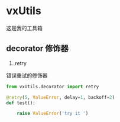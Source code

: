 # vxUtils

这是我的工具箱


## decorator 修饰器

1.  retry

错误重试的修饰器

```python
from vxUtils.decorator import retry

@retry(5, ValueError, delay=1, backoff=2)
def test():

    raise ValueError('try it ')
```


